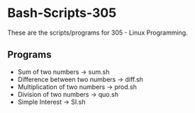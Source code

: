 # Bash-Scripts-305

These are the scripts/programs for 305 - Linux Programming.

## Programs

- Sum of two numbers -> sum.sh
- Difference between two numbers -> diff.sh
- Multiplication of two numbers -> prod.sh
- Division of two numbers -> quo.sh
- Simple Interest -> SI.sh
